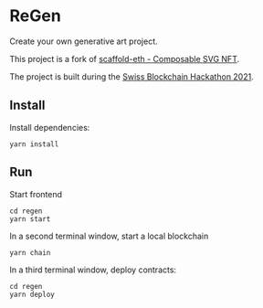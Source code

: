 # ReGen

Create your own generative art project.

This project is a fork of [scaffold-eth - Composable SVG NFT](https://github.com/scaffold-eth/scaffold-eth/tree/composable-svg-nft).

The project is built during the [Swiss Blockchain Hackathon 2021](https://devpost.com/software/regen-iqxj3t).

## Install

Install dependencies:
```
yarn install
```

## Run 

Start frontend
```
cd regen
yarn start
```

In a second terminal window, start a local blockchain
```
yarn chain
```

In a third terminal window, deploy contracts:
```
cd regen
yarn deploy
```